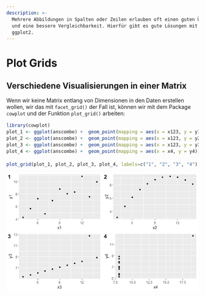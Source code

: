 ```yaml
---
description: >-
  Mehrere Abbildungen in Spalten oder Zeilen erlauben oft einen guten Überblick
  und eine bessere Vergleichbarkeit. Hierfür gibt es gute Lösungen mit R und
  ggplot2.
---
```


# Plot Grids

## Verschiedene Visualisierungen in einer Matrix

Wenn wir keine Matrix entlang von Dimensionen in den Daten erstellen wollen, wir das mit `facet_grid()` der Fall ist, können wir mit dem Package `cowplot` und der Funktion `plot_grid()` arbeiten:

```r
library(cowplot)
plot_1 <- ggplot(anscombe) +  geom_point(mapping = aes(x = x123, y = y1)) + xlab("x1")
plot_2 <- ggplot(anscombe) +  geom_point(mapping = aes(x = x123, y = y2)) + xlab("x2")
plot_3 <- ggplot(anscombe) +  geom_point(mapping = aes(x = x123, y = y3)) + xlab("x3")
plot_4 <- ggplot(anscombe) +  geom_point(mapping = aes(x = x4, y = y4)) + xlab("x4")

plot_grid(plot_1, plot_2, plot_3, plot_4, labels=c("1", "2", "3", "4"), ncol = 2, nrow = 2)
```

![Vier Visualisierungen in einer Matrix.](<../../../.gitbook/assets/image (33).png>)
